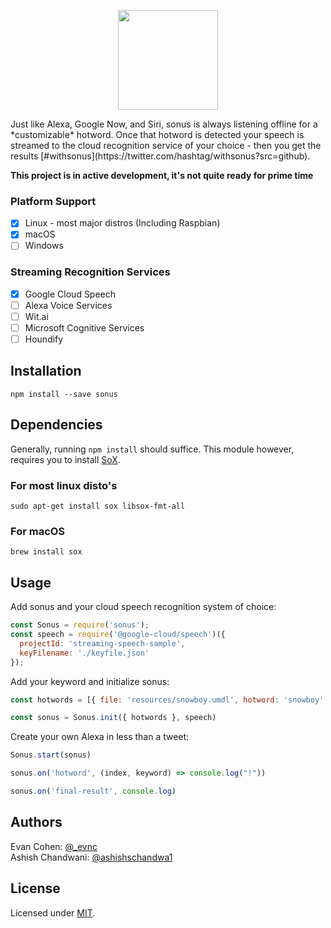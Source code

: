 <p align="center">
<img src="https://github.com/evancohen/sonus/raw/master/sonus.png" data-canonical-src="https://github.com/evancohen/sonus/raw/master/sonus.png" height="160" />
</p>
Just like Alexa, Google Now, and Siri, sonus is always listening offline for a *customizable* hotword. Once that hotword is detected your speech is streamed to the cloud recognition service of your choice - then you get the results [#withsonus](https://twitter.com/hashtag/withsonus?src=github).

**This project is in active development, it's not quite ready for prime time**

### Platform Support 
- [X] Linux - most major distros (Including Raspbian)
- [X] macOS
- [ ] Windows

### Streaming Recognition Services

- [X] Google Cloud Speech
- [ ] Alexa Voice Services
- [ ] Wit.ai
- [ ] Microsoft Cognitive Services
- [ ] Houndify

## Installation

```
npm install --save sonus
```

## Dependencies

Generally, running `npm install` should suffice. This module however, requires you to install [SoX](http://sox.sourceforge.net).

### For most linux disto's
```
sudo apt-get install sox libsox-fmt-all
```

### For macOS
```
brew install sox
```

## Usage 

Add sonus and your cloud speech recognition system of choice:
``` javascript
const Sonus = require('sonus');
const speech = require('@google-cloud/speech')({
  projectId: 'streaming-speech-sample',
  keyFilename: './keyfile.json'
});
```

Add your keyword and initialize sonus:
``` javascript
const hotwords = [{ file: 'resources/snowboy.umdl', hotword: 'snowboy' }]

const sonus = Sonus.init({ hotwords }, speech)
```

Create your own Alexa in less than a tweet:
``` javascript
Sonus.start(sonus)

sonus.on('hotword', (index, keyword) => console.log("!"))

sonus.on('final-result', console.log)

```

## Authors
Evan Cohen: [@_evnc](https://twitter.com/_evnc)  
Ashish Chandwani: [@ashishschandwa1](https://twitter.com/ashishschandwa1)

## License
Licensed under [MIT](https://github.com/evancohen/sonus/blob/master/LICENSE).
